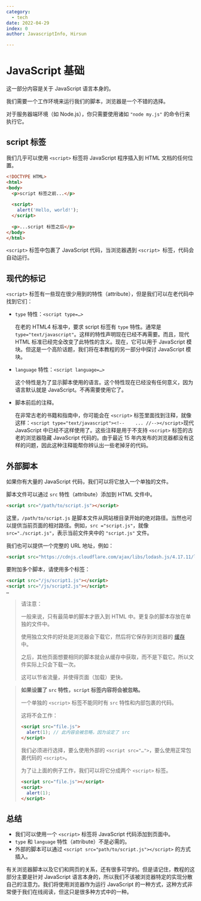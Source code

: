 ```yaml
---
category:
  - tech
date: 2022-04-29
index: 0
author: JavascriptInfo, Hirsun

---
```


# JavaScript 基础

这一部分内容是关于 JavaScript 语言本身的。

我们需要一个工作环境来运行我们的脚本，浏览器是一个不错的选择。

对于服务器端环境（如 Node.js），你只需要使用诸如 `"node my.js"` 的命令行来执行它。

## script 标签

我们几乎可以使用 `<script>` 标签将 JavaScript 程序插入到 HTML 文档的任何位置。

```html
<!DOCTYPE HTML>
<html>
<body>
  <p>script 标签之前...</p>
  
  <script>
    alert('Hello, world!');
  </script>
  
  <p>...script 标签之后</p>
</body>
</html>
```

`<script>` 标签中包裹了 JavaScript 代码，当浏览器遇到 `<script> `标签，代码会自动运行。

## 现代的标记

`<script>` 标签有一些现在很少用到的特性（attribute），但是我们可以在老代码中找到它们：

- `type` 特性：`<script type=…>`

  在老的 HTML4 标准中，要求 script 标签有 `type` 特性。通常是 `type="text/javascript"`。这样的特性声明现在已经不再需要。而且，现代 HTML 标准已经完全改变了此特性的含义。现在，它可以用于 JavaScript 模块。但这是一个高阶话题，我们将在本教程的另一部分中探讨 JavaScript 模块。

- `language` 特性：`<script language=…>`

  这个特性是为了显示脚本使用的语言。这个特性现在已经没有任何意义，因为语言默认就是 JavaScript。不再需要使用它了。

- 脚本前后的注释。

  在非常古老的书籍和指南中，你可能会在 `<script>` 标签里面找到注释，就像这样：`<script type="text/javascript"><!--    ... //--></script>`现代 JavaScript 中已经不这样使用了。这些注释是用于不支持 `<script>` 标签的古老的浏览器隐藏 JavaScript 代码的。由于最近 15 年内发布的浏览器都没有这样的问题，因此这种注释能帮你辨认出一些老掉牙的代码。

## 外部脚本

如果你有大量的 JavaScript 代码，我们可以将它放入一个单独的文件。

脚本文件可以通过 `src` 特性（attribute）添加到 HTML 文件中。

```html
<script src="/path/to/script.js"></script>
```

这里，`/path/to/script.js` 是脚本文件从网站根目录开始的绝对路径。当然也可以提供当前页面的相对路径。例如，`src ="script.js"`，就像 `src="./script.js"`，表示当前文件夹中的 `"script.js"` 文件。

我们也可以提供一个完整的 URL 地址，例如：

```html
<script src="https://cdnjs.cloudflare.com/ajax/libs/lodash.js/4.17.11/lodash.js"></script>
```

要附加多个脚本，请使用多个标签：

```html
<script src="/js/script1.js"></script>
<script src="/js/script2.js"></script>
…
```

> 请注意：
>
> 一般来说，只有最简单的脚本才嵌入到 HTML 中。更复杂的脚本存放在单独的文件中。
>
> 使用独立文件的好处是浏览器会下载它，然后将它保存到浏览器的 [缓存](https://en.wikipedia.org/wiki/Web_cache) 中。
>
> 之后，其他页面想要相同的脚本就会从缓存中获取，而不是下载它。所以文件实际上只会下载一次。
>
> 这可以节省流量，并使得页面（加载）更快。

> **如果设置了 `src` 特性，`script` 标签内容将会被忽略。**
>
> 一个单独的 `<script>` 标签不能同时有 `src` 特性和内部包裹的代码。
>
> 这将不会工作：
>
> ```html
> <script src="file.js">
>   alert(1); // 此内容会被忽略，因为设定了 src
> </script>
> ```
>
> 我们必须进行选择，要么使用外部的 `<script src="…">`，要么使用正常包裹代码的 `<script>`。
>
> 为了让上面的例子工作，我们可以将它分成两个 `<script>` 标签。
>
> ```html
> <script src="file.js"></script>
> <script>
>   alert(1);
> </script>
> ```

## 总结

- 我们可以使用一个 `<script>` 标签将 JavaScript 代码添加到页面中。
- `type` 和 `language` 特性（attribute）不是必需的。
- 外部的脚本可以通过 `<script src="path/to/script.js"></script>` 的方式插入。

有关浏览器脚本以及它们和网页的关系，还有很多可学的。但是请记住，教程的这部分主要是针对 JavaScript 语言本身的，所以我们不该被浏览器特定的实现分散自己的注意力。我们将使用浏览器作为运行 JavaScript 的一种方式，这种方式非常便于我们在线阅读，但这只是很多种方式中的一种。

